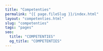 ```yaml
---
title: "Competenties"
permalink: "{{ page.fileSlug }}/index.html"
layout: "competenties.html"
slug: "competenties"
tags: "pages"
seo:
  title: "COMPETENTIES"
  og_title: "COMPETENTIES"
---
```



